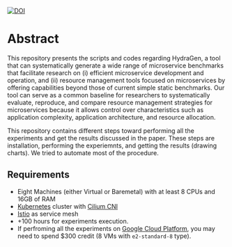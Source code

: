 [![DOI](https://zenodo.org/badge/DOI/10.5281/zenodo.7458231.svg)](https://doi.org/10.5281/zenodo.7458231)

# Abstract

This repository presents the scripts and codes regarding HydraGen, a tool that can systematically generate a wide range of microservice benchmarks that facilitate research on (i) efficient microservice development and operation, and (ii) resource management tools focused on microservices by offering capabilities beyond those of current simple static benchmarks. Our tool can serve as a common baseline for researchers to systematically evaluate, reproduce, and compare resource management strategies for microservices because it allows control over characteristics such as application complexity, application architecture, and resource allocation.

This repository contains different steps toward performing all the experiments and get the results discussed in the paper. These steps are installation, performing the experiemnts, and getting the results (drawing charts). We tried to automate most of the procedure. 

## Requirements
- Eight Machines (either Virtual or Baremetal) with at least 8 CPUs and 16GB of RAM
- [Kubernetes](https://kubernetes.io/) cluster with [Cilium CNI](https://cilium.io/)
- [Istio](https://istio.io/) as service mesh
- +100 hours for experiments execution.
- If perfroming all the experiments on [Google Cloud Platform](https://cloud.google.com/), you may need to spend $300 credit (8 VMs with  `e2-standard-8` type).